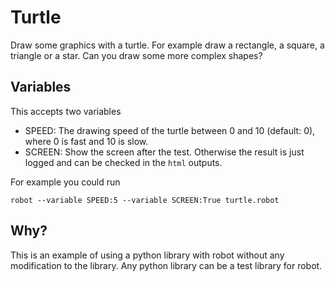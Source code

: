 # Turtle

Draw some graphics with a turtle.
For example draw a rectangle, a square, a triangle or a star.
Can you draw some more complex shapes?

## Variables

This accepts two variables

* SPEED: The drawing speed of the turtle between 0 and 10 (default: 0), where 0 is fast and 10 is slow.
* SCREEN: Show the screen after the test. Otherwise the result is just logged and can be checked in the `html` outputs.

For example you could run
```
robot --variable SPEED:5 --variable SCREEN:True turtle.robot
```

## Why?

This is an example of using a python library with robot without any modification to the library.
Any python library can be a test library for robot.